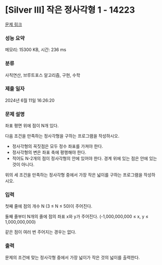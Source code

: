 # [Silver III] 작은 정사각형 1 - 14223 

[문제 링크](https://www.acmicpc.net/problem/14223) 

### 성능 요약

메모리: 15300 KB, 시간: 236 ms

### 분류

사칙연산, 브루트포스 알고리즘, 구현, 수학

### 제출 일자

2024년 6월 11일 16:26:20

### 문제 설명

<p>좌표 평면 위에 점이 N개 있다.</p>

<p>다음 조건을 만족하는 정사각형을 구하는 프로그램을 작성하시오.</p>

<ul>
	<li>정사각형의 꼭짓점은 모두 정수 좌표를 가져야 한다.</li>
	<li>정사각형의 변은 좌표 축에 평행해야 한다.</li>
	<li>적어도 N-2개의 점이 정사각형의 안에 있어야 한다. 경계 위에 있는 점은 안에 있는 것이 아니다.</li>
</ul>

<p>위의 세 조건을 만족하는 정사각형 중에서 가장 작은 넓이를 구하는 프로그램을 작성하시오.</p>

### 입력 

 <p>첫째 줄에 점의 개수 N (3 ≤ N ≤ 50)이 주어진다.</p>

<p>둘째 줄부터 N개의 줄에 점의 좌표 x와 y가 주어진다. (-1,000,000,000 ≤ x, y ≤ 1,000,000,000)</p>

<p>같은 점이 여러 번 주어지는 경우는 없다.</p>

### 출력 

 <p>문제의 조건에 맞는 정사각형 중에서 가장 넓이가 작은 것의 넓이를 출력한다.</p>

